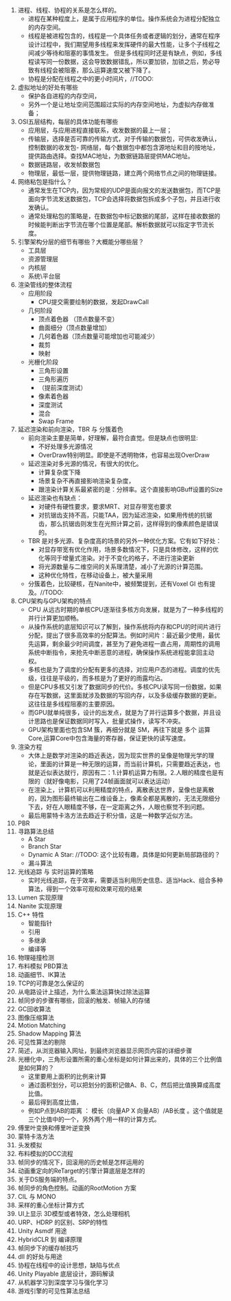 ﻿1. 进程、线程、协程的关系是怎么样的。
   - 进程在某种程度上，是属于应用程序的单位。操作系统会为进程分配独立的内存空间。
   - 线程是被进程包含的，线程是一个具体任务或者逻辑的划分，通常在程序设计过程中，我们期望用多线程来发挥硬件的最大性能，让多个子线程之间减少等待和阻塞的事情发生。
   但是多线程同时还是有缺点，例如，多线程读写同一份数据，这会导致数据错乱，所以要加锁，加锁之后，势必导致有线程会被阻塞，那么运算速度又被下降了。
   - 协程是分配在线程之中的更小时间片，//TODO:
2. 虚拟地址的好处有哪些
   - 保护各自进程的内存空间，
   - 另外一个是让地址空间范围超过实际的内存空间地址，为虚拟内存做准备；
3. OSI五层结构，每层的具体功能有哪些
   - 应用层，与应用进程直接联系，收发数据的最上一层；
   - 传输层，选择是否可靠的传输方式，对于传输的数据包，可供收发确认，控制数据的收发包- 网络层，每个数据包中都包含源地址和目的按地址，提供路由选择。查找MAC地址，为数据链路层提供MAC地址。
   - 数据链路层，收发帧数据包
   - 物理层，最低一层，提供物理链路，建立两个网络节点之间的物理链接。
4. 网络粘包是指什么？
   - 通常发生在TCP内，因为常规的UDP是面向报文的发送数据包，而TCP是面向字节流发送数据包，TCP会选择将数据包拆成多个子包，并且进行收发确认。
   - 通常处理粘包的策略是，在数据包中标记数据的尾部，这样在接收数据的时候能判断出字节流在哪个位置是尾部。解析数据就可以指定字节流长度。
5. 引擎架构分层的细节有哪些？大概能分哪些层？
   - 工具层
   - 资源管理层
   - 内核层
   - 系统\平台层
6. 渲染管线的整体流程
	- 应用阶段
		- CPU提交需要绘制的数据，发起DrawCall
	- 几何阶段
		- 顶点着色器 （顶点数量不变）
		- 曲面细分（顶点数量增加）
		- 几何着色器（顶点数量可能增加也可能减少）
		- 裁剪
		- 映射
	- 光栅化阶段
		- 三角形设置
		- 三角形遍历
		- （提前深度测试）
		- 像素着色器
		- 深度测试
		- 混合
		- Swap Frame
7. 延迟渲染和前向渲染，TBR 与 分簇着色
	- 前向渲染主要是简单，好理解，最符合直觉。但是缺点也很明显:
		- 不好处理多光源情况
		- OverDraw特别明显。即使是不透明物体，也容易出现OverDraw
	- 延迟渲染对多光源的情况，有很大的优化。
		- 计算复杂度下降
		- 场景复杂不再直接影响渲染复杂度，
		- 跟渲染计算关系最紧密的是：分辨率。这个直接影响GBuff设置的Size
	- 延迟渲染也有缺点：
		- 对硬件有硬性要求，要求MRT、对显存带宽也要求
		- 对抗锯齿支持不高，只能TAA，因为延迟渲染，如果用传统的抗锯齿，那么抗锯齿则发生在光照计算之前，这样得到的像素颜色是错误的。
	- TBR 是对多光源、复杂度高的场景的另外一种优化方案。它有如下好处：
		- 对显存带宽有优化作用，场景多数情况下，只是具体修改，这样的优化等同于增量式渲染。对于不变化的格子，不进行渲染更新
		- 将光源数量与二维空间的关系理清楚，减小了光源的计算范围。
		- 这种优化特性，在移动设备上，被大量采用
	- 分簇着色，比较硬核，在Nanite中，被频繁提到，还有Voxel GI 也有提及。//TODO:
8. CPU架构与GPU架构的特点
	- CPU 从远古时期的单核CPU逐渐往多核方向发展，就是为了一种多线程的并行计算更加顺畅。
	- 从操作系统的底层知识可以了解到，操作系统将内存和CPU的时间片进行分配，提出了很多高效率的分配算法。例如时间片：最近最少使用，最优先运算，剩余最少时间调度，甚至为了避免进程一直占用，周期性的调用系统中断指令，来抢先中断恶意的进程，确保操作系统进程能拿回主动权。
	- 多核也是为了调度的分配有更多的选择，对应用户态的进程。调度的优先级，往往是平级的，而多核是为了更好的雨露均沾。
	- 但是CPU多核又引发了数据同步的代价。多核CPU读写同一份数据，如果存在写数据，这里面就涉及数据的写回内存，以及多级缓存数据的更新。这往往是多线程阻塞的主要原因。
	- 而GPU就单纯很多，设计的出发点，就是为了并行运算多个数据，并且设计思路也是保证数据同时写入，批量式操作，读写不冲突。
	- GPU架构里面也包含SM 簇，再细分就是 SM，再往下就是 多个 运算Core,运算Core中包含海量的寄存器，保证更快的读写速度。
9.  渲染方程
    - 大体上是数学对渲染的趋近表达，因为现实世界的呈像是物理光学的理论，里面的计算是一种无限的运算，而当前计算机，只需要趋近表达，也就是近似表达就行，原因有二：1.计算机运算力有限。2.人眼的精度也是有限的（就好像电影，只用了24帧画面就可以表达运动）
    - 在渲染上，计算机可以利用精度的特点，离散表达世界，呈像也是离散的，因为图形最终输出在二维设备上，像素全都是离散的，无法无限细分下去，好在人眼精度不够，在一定距离之外，人眼也察觉不到问题。
    - 最后用蒙特卡洛方法去趋近于积分值，这是一种数学近似方法。
10. PBR
11. 寻路算法总结
    - A Star
    - Branch Star
    - Dynamic A Star: //TODO: 这个比较有趣，具体是如何更新局部路径的？
    - 漏斗算法
12. 光线追踪 与 实时运算的策略
    - 实时光线追踪，在于效率，需要适当利用历史信息、适当Hack、组合多种算法，得到一个效率可观和效果可观的结果
13. Lumen 实现原理
14. Nanite 实现原理
15. C++ 特性
    - 智能指针
    - 引用
    - 多继承
    - 编译等
16. 物理碰撞检测
17. 布料模拟 PBD算法 
18. 动画细节、IK算法
19. TCP的可靠是怎么保证的
20. 从电路设计上描述，为什么乘法运算快过除法运算
21. 帧同步的步骤有哪些，回滚的触发、帧输入的存储
22. GC回收算法
23. 图像压缩算法
24. Motion Matching
25. Shadow Mapping 算法
26. 可见性算法的剔除
27. 简述，从浏览器输入网址，到最终浏览器显示网页内容的详细步骤
28. 光栅化中，三角形设置所需的重心坐标是如何计算出来的，具体的三个比例值是如何算的？
	- 这里要用上面积的比例来计算
	- 通过面积划分，可以把划分的面积记做A、B、C，然后把比值换算成高度比值。
	- 最后得到高度比值，
	- 例如P点到AB的距离 ： 模长（向量AP X 向量AB）/AB长度 。这个值就是三个比值中的一个，另外两个用一样的计算方式。
29. 傅里叶变换和傅里叶逆变换
30. 蒙特卡洛方法
31. 头发模拟
32. 布料模拟的DCC流程
33. 帧同步的情况下，回滚用的历史帧是怎样运用的
34. 动画重定向的ReTarget的引擎计算底层是怎样的
35. 关于DS服务端的特点。
36. 帧同步的角色控制。动画的RootMotion 方案
37. CIL 与 MONO
38. 采样的重心坐标计算方式
39. UI上显示 3D模型或者特效，怎么处理相机
40. URP、HDRP 的区别、SRP的特性
41. Unity Asmdf 用途
42. HybridCLR  到 编译原理
43. 帧同步下的缓存帧技巧
44. dll 的好处与用途
45. 协程在线程中的设计思想，缺陷与优点
46. Unity Playable 底层设计，源码解读
47. 从机器学习到深度学习与强化学习
48. 游戏引擎的可见性算法总结